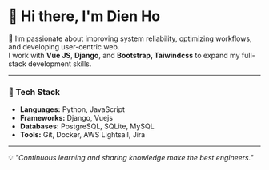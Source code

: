 # 👋 Hi there, I'm Dien Ho  

🎯 
I’m passionate about improving system reliability, optimizing workflows, and developing user-centric web.  
I work with **Vue JS**, **Django**, and **Bootstrap, Taiwindcss** to expand my full-stack development skills.

---

### 🧰 Tech Stack  
- **Languages:** Python, JavaScript 
- **Frameworks:** Django, Vuejs  
- **Databases:** PostgreSQL, SQLite, MySQL  
- **Tools:** Git, Docker, AWS Lightsail, Jira

---

💡 *"Continuous learning and sharing knowledge make the best engineers."*

